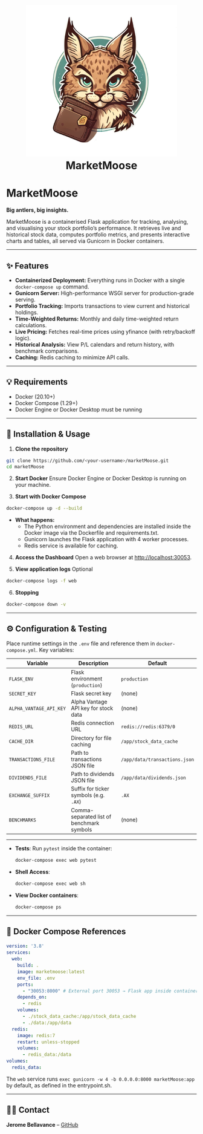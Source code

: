 <h1 align="center">
  <a href="https://github.com/theblackmoose/marketMoose">
    <img src="https://raw.githubusercontent.com/MadeInPierre/finalynx/main/docs/_static/logo_assistant_transparent.png" width="400" />
  </a>
  <br>MarketMoose<br>
</h1>

# MarketMoose

**Big antlers, big insights.**

MarketMoose is a containerised Flask application for tracking, analysing, and visualising your stock portfolio’s performance. It retrieves live and historical stock data, computes portfolio metrics, and presents interactive charts and tables, all served via Gunicorn in Docker containers.

---

## ✨ Features

- **Containerized Deployment:** Everything runs in Docker with a single `docker-compose up` command.
- **Gunicorn Server:** High-performance WSGI server for production-grade serving.
- **Portfolio Tracking:** Imports transactions to view current and historical holdings.
- **Time-Weighted Returns:** Monthly and daily time-weighted return calculations.
- **Live Pricing:** Fetches real-time prices using yfinance (with retry/backoff logic).
- **Historical Analysis:** View P/L calendars and return history, with benchmark comparisons.
- **Caching:** Redis caching to minimize API calls.

---

## 💡 Requirements

- Docker (20.10+)
- Docker Compose (1.29+)
- Docker Engine or Docker Desktop must be running

---

## 🚀 Installation & Usage

1. **Clone the repository**

  ```sh
  git clone https://github.com/<your-username>/marketMoose.git
  cd marketMoose
  ```

2. **Start Docker** Ensure Docker Engine or Docker Desktop is running on your machine.

3. **Start with Docker Compose**

  ```sh
  docker-compose up -d --build
  ```

  - **What happens:**
    - The Python environment and dependencies are installed inside the Docker image via the Dockerfile and requirements.txt.
    - Gunicorn launches the Flask application with 4 worker processes.
    - Redis service is available for caching.

4. **Access the Dashboard** Open a web browser at [http://localhost:30053](http://localhost:30053).

5. **View application logs** Optional

  ```sh
  docker-compose logs -f web
  ```

6. **Stopping**

  ```sh
  docker-compose down -v
  ```

---

## ⚙️ Configuration & Testing

Place runtime settings in the `.env` file and reference them in `docker-compose.yml`. Key variables:

| Variable                | Description                               | Default                       |
| ----------------------- | ----------------------------------------- | ----------------------------- |
| `FLASK_ENV`             | Flask environment (`production`)          | `production`                  |
| `SECRET_KEY`            | Flask secret key                          | (none)                        |
| `ALPHA_VANTAGE_API_KEY` | Alpha Vantage API key for stock data      | (none)                        |
| `REDIS_URL`             | Redis connection URL                      | `redis://redis:6379/0`        |
| `CACHE_DIR`             | Directory for file caching                | `/app/stock_data_cache`       |
| `TRANSACTIONS_FILE`     | Path to transactions JSON file            | `/app/data/transactions.json` |
| `DIVIDENDS_FILE`        | Path to dividends JSON file               | `/app/data/dividends.json`    |
| `EXCHANGE_SUFFIX`       | Suffix for ticker symbols (e.g. `.AX`)    | `.AX`                         |
| `BENCHMARKS`            | Comma-separated list of benchmark symbols | (none)                        |

---

- **Tests**: Run `pytest` inside the container:
  ```bash
  docker-compose exec web pytest
  ```
- **Shell Access**:
  ```bash
  docker-compose exec web sh
  ```
- **View Docker containers**:
  ```bash
  docker-compose ps
  ```

---

## 📄 Docker Compose References

```yaml
version: '3.8'
services:
  web:
    build: .
    image: marketmoose:latest
    env_file: .env
    ports:
      - "30053:8000" # External port 30053 → Flask app inside container on port 8000
    depends_on:
      - redis
    volumes:
      - ./stock_data_cache:/app/stock_data_cache
      - ./data:/app/data
  redis:
    image: redis:7
    restart: unless-stopped
    volumes:
      - redis_data:/data
volumes:
  redis_data:
```

The `web` service runs `exec gunicorn -w 4 -b 0.0.0.0:8000 marketMoose:app` by default, as defined in the entrypoint.sh.

---

## 👨‍💻 Contact

**Jerome Bellavance** – [GitHub](https://github.com/your-username)
